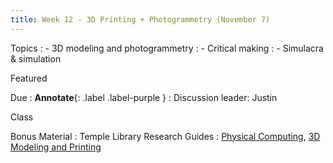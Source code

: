 ```yaml
---
title: Week 12 - 3D Printing + Photogrammetry (November 7)
---
```


Topics
: - 3D modeling and photogrammetry
: - Critical making
: - Simulacra & simulation

Featured

Due
: **Annotate**{: .label .label-purple }
  : Discussion leader: Justin


Class


Bonus Material
: Temple Library Research Guides
    : [Physical Computing](https://guides.temple.edu/c.php?g=419841), [3D Modeling and Printing](https://guides.temple.edu/c.php?g=604302)
